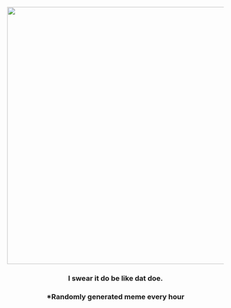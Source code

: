 <p align="center">
        <img src="https://i.redd.it/6896w2siqbg91.jpg" width="600" height="600">
        </p>
        <h3 align="center">I swear it do be like dat doe.</h3>
        <h3 align="center">*Randomly generated meme every hour</h3>
    